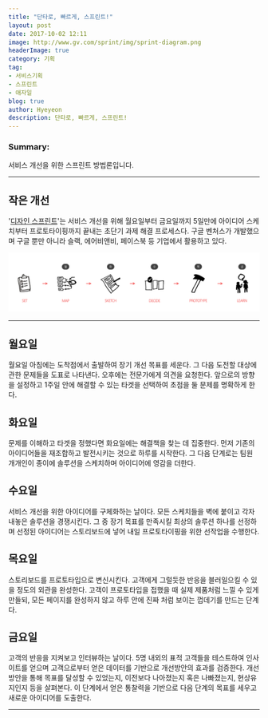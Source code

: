 ```yaml
---
title: "단타로, 빠르게, 스프린트!"
layout: post
date: 2017-10-02 12:11
image: http://www.gv.com/sprint/img/sprint-diagram.png
headerImage: true
category: 기획
tag:
- 서비스기획
- 스프린트
- 애자일
blog: true
author: Hyeyeon
description: 단타로, 빠르게, 스프린트!
---
```


### Summary:

서비스 개선을 위한 스프린트 방법론입니다.


---

## 작은 개선

'[디자인 스프린트](http://www.gv.com/sprint/)'는 서비스 개선을 위해 월요일부터 금요일까지 5일만에 아이디어 스케치부터 프로토타이핑까지 끝내는 초단기 과제 해결 프로세스다. 구글 벤처스가 개발했으며 구글 뿐만 아니라 슬랙, 에어비앤비, 페이스북 등 기업에서 활용하고 있다.

![pic1](/assets/images/post/002/179_01.png)

---

## 월요일

월요일 아침에는 도착점에서 출발하여 장기 개선 목표를 세운다. 그 다음 도전할 대상에 관한 문제들을 도표로 나타낸다. 오후에는 전문가에게 의견을 요청한다. 앞으로의 방향을 설정하고 1주일 안에 해결할 수 있는 타겟을 선택하여 초점을 둘 문제를 명확하게 한다.

## 화요일

문제를 이해하고 타겟을 정했다면 화요일에는 해결책을 찾는 데 집중한다. 먼저 기존의 아이디어들을 재조합하고 발전시키는 것으로 하루를 시작한다. 그 다음 단계로는 팀원 개개인이 종이에 솔루션을 스케치하며 아이디어에 영감을 더한다.

## 수요일

서비스 개선을 위한 아이디어를 구체화하는 날이다. 모든 스케치들을 벽에 붙이고 각자 내놓은 솔루션을 경쟁시킨다. 그 중 장기 목표를 만족시킬 최상의 솔루션 하나를 선정하며 선정된 아이디어는 스토리보드에 넣어 내일 프로토타이핑을 위한 선작업을 수행한다.

## 목요일

스토리보드를 프로토타입으로 변신시킨다. 고객에게 그럴듯한 반응을 블러일으킬 수 있을 정도의 외관을 완성한다. 고객이 프로토타입을 접했을 때 실제 제품처럼 느낄 수 있게 만들되, 모든 페이지를 완성하지 않고 하루 안에 진짜 처럼 보이는 껍데기를 만드는 단계다.

## 금요일

고객의 반응을 지켜보고 인터뷰하는 날이다. 5명 내외의 표적 고객들을 테스트하여 인사이트를 얻으며 고객으로부터 얻은 데이터를 기반으로 개선방안의 효과를 검증한다. 개선방안을 통해 목표를 달성할 수 있었는지, 이전보다 나아졌는지 혹은 나빠졌는지, 현상유지인지 등을 살펴본다. 이 단계에서 얻은 통찰력을 기반으로 다음 단계의 목표를 세우고 새로운 아이디어를 도출한다.

---
